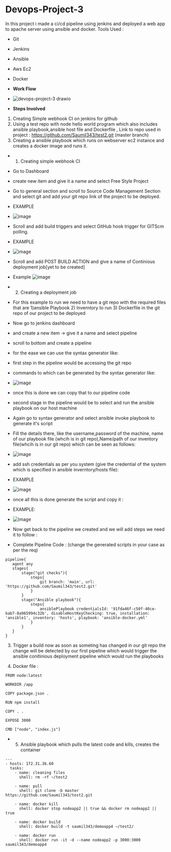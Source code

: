 # Devops-Project-3
In this project i made a ci/cd pipeline using jenkins and deployed a web app to apache server using ansible and docker.
Tools Used :

- Git

- Jenkins

- Ansible

- Aws Ec2

- Docker

- <b> Work Flow </b>
- ![devops-project-3 drawio](https://user-images.githubusercontent.com/53990452/178779349-933a6fab-73a2-43e8-b6fb-1970e3990677.png)

- <b> Steps Involved </b>

1) Creating Simple webhook CI on jenkins for github
2) Using a test repo with node hello world program which also includes ansible playbook,ansible host file and Dockerfile , Link to repo used in project : https://github.com/Saumil343/test2.git (master branch)
3) Creating a ansible playbook which runs on webserver ec2 instance and creates a docker image and runs it.


- 1) Creating simple webhook CI
-  Go to Dashboard
- create new item and give it a name and select Free Style Project
- Go to general section and scroll to Source Code Management Section and select git and add your git repo link of the project to be deployed.
- EXAMPLE
- ![image](https://user-images.githubusercontent.com/53990452/178780219-04f794b8-3200-47f4-b398-980b1c7cf199.png)
- Scroll and add build triggers and select GitHub hook trigger for GITScm polling.
- EXAMPLE
- ![image](https://user-images.githubusercontent.com/53990452/178780361-ef6fe25c-e0d2-40cb-841e-e7e7c14db480.png)
- Scroll and add POST BUILD ACTION and give a name of Continious deployment job[yet to be created]
- Example
![image](https://user-images.githubusercontent.com/53990452/178780466-c1961ce5-dd09-4277-89b1-da0232611e66.png)

- 2) Creating a deployment job
- For this example to run we need to have a git repo with the required files that are 1)ansible Playbook 2) Inverntory to run 3) Dockerfile in the git repo of our project to be deployed

- Now go to jenkins dashboard

- and create a new item -> give it a name and select pipeline

- scroll to bottom and create a pipeline

- for the ease we can use the syntax generator like:

- first step in the pipeline would be accessing the git repo 

- commands to which can be generated by the syntax generator like:

- ![image](https://user-images.githubusercontent.com/53990452/178781312-d968016e-2110-4bb9-8971-605b429969e0.png)

- once this is done we can copy that to our pipeline code

- second stage in the pipeline would be to select and run the ansible playbook on our host machine

- Again go to syntax generator and select ansible invoke playbook to generate it's script

- Fill the details there, like the username,password of the machine, name of our playbook file (whcih is in git repo),Name/path of our inventory file(whcih is in our git repo) which can be seen as follows:

 - ![image](https://user-images.githubusercontent.com/53990452/178781535-3bf9d44d-119e-476d-8e73-1ca47e20b742.png)

- add ssh credentials as per you system (give the credential of the system which is specified in ansible inverntory/hosts file):

- EXAMPLE

- ![image](https://user-images.githubusercontent.com/53990452/178781655-f8f8c39a-f88e-439b-85d9-da7605caaf62.png)

- once all this is done generate the script and copy it :

- EXAMPLE:

- ![image](https://user-images.githubusercontent.com/53990452/178781751-ed9de2bd-90b7-49c0-8a4c-798d83523bcb.png)

- Now get back to the pipeline we created and we will add steps we need it to follow :

- Complete Pipeline Code : (change the generated scripts in your case as per the req)

```
pipeline{
   agent any
   stages{
       stage("git checks"){
           steps{
               git branch: 'main', url: 'https://github.com/Saumil343/test2.git'
           }
       }
       stage("Ansible playbook"){
           steps{
               ansiblePlaybook credentialsId: '91fda46f-c50f-40ce-bab7-8a965994c32b', disableHostKeyChecking: true, installation: 'ansible1', inventory: 'hosts', playbook: 'ansible-docker.yml'
           }
       }
   }
}

```

3) Trigger a build
now as soon as someting has changed in our git repo the change will be detected by our first pipeline which would trigger the ansible conitinious deployment pipeline which would run the playbooks

4) Docker file :
```
FROM node:latest

WORKDIR /app

COPY package.json .

RUN npm install

COPY . . 

EXPOSE 3000

CMD ["node", "index.js"]
```

- 5) Ansible playbook which pulls the latest code and kills, creates the container 
```
---
- hosts: 172.31.36.60
  tasks:
    - name: cleaning files
      shell: rm -rf ~/test2

    - name: pull
      shell: git clone -b master https://github.com/Saumil343/test2.git

    - name: docker kill
      shell: docker stop nodeapp2 || true && docker rm nodeapp2 || true
    
    - name: docker build
      shell: docker build -t saumil343/demoapp4 ~/test2/
      
    - name: docker run 
      shell: docker run -it -d --name nodeapp2 -p 3000:3000 saumil343/demoapp4

```
